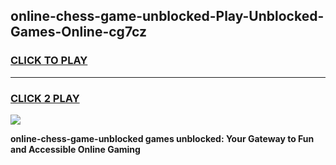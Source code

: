 
## online-chess-game-unblocked-Play-Unblocked-Games-Online-cg7cz
<h3>
<a href="https://premium76.site?title=online-chess-game-unblocked&ref=25A">CLICK TO PLAY</a></h3>
<hr>

<h3>
<a href="https://premium76.site?title=online-chess-game-unblocked&ref=25A">CLICK 2 PLAY</a>
  
</h3>

<a href="https://premium76.site?title=online-chess-game-unblocked&ref=25A"><img src="https://clearcache.store/games.png"></a>


**online-chess-game-unblocked games unblocked: Your Gateway to Fun and Accessible Online Gaming**
